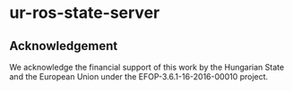 # ur-ros-state-server

## Acknowledgement
We acknowledge the financial support of this work by the Hungarian State and the European Union under the  EFOP-3.6.1-16-2016-00010 project.
